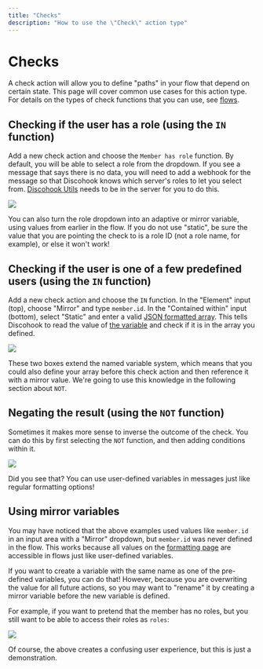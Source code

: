```yaml
---
title: "Checks"
description: "How to use the \"Check\" action type"
---
```


# Checks

A check action will allow you to define "paths" in your flow that depend on certain state. This page will cover common use cases for this action type. For details on the types of check functions that you can use, see [flows](discohook://guide/getting-started/flows).

## Checking if the user has a role (using the `IN` function)

Add a new check action and choose the `Member has role` function. By default, you will be able to select a role from the dropdown. If you see a message that says there is no data, you will need to add a webhook for the message so that Discohook knows which server's roles to let you select from. [Discohook Utils](discohook://bot) needs to be in the server for you to do this.

![](discohook://help/check_member_role.png)

You can also turn the role dropdown into an adaptive or mirror variable, using values from earlier in the flow. If you do not use "static", be sure the value that you are pointing the check to is a role ID (not a role name, for example), or else it won't work!

## Checking if the user is one of a few predefined users (using the `IN` function)

Add a new check action and choose the `IN` function. In the "Element" input (top), choose "Mirror" and type `member.id`. In the "Contained within" input (bottom), select "Static" and enter a valid [JSON formatted array](https://tutorialreference.com/json/json-array). This tells Discohook to read the value of [the variable](discohook://guide/getting-started/formatting) and check if it is in the array you defined.

![](discohook://help/check_member_id.png)

These two boxes extend the named variable system, which means that you could also define your array before this check action and then reference it with a mirror value. We're going to use this knowledge in the following section about `NOT`.

## Negating the result (using the `NOT` function)

Sometimes it makes more sense to inverse the outcome of the check. You can do this by first selecting the `NOT` function, and then adding conditions within it.

![](discohook://help/check_not_equals.png)

Did you see that? You can use user-defined variables in messages just like regular formatting options!

## Using mirror variables

You may have noticed that the above examples used values like `member.id` in an input area with a "Mirror" dropdown, but `member.id` was never defined in the flow. This works because all values on the [formatting page](discohook://guide/getting-started/formatting) are accessible in flows just like user-defined variables.

If you want to create a variable with the same name as one of the pre-defined variables, you can do that! However, because you are overwriting the value for all future actions, so you may want to "rename" it by creating a mirror variable before the new variable is defined.

For example, if you want to pretend that the member has no roles, but you still want to be able to access their roles as `roles`:

![](discohook://help/overwrite_variable.png)

Of course, the above creates a confusing user experience, but this is just a demonstration.
